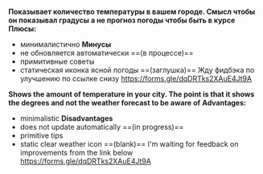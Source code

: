 **Показывает количество температуры в вашем городе. Смысл чтобы он показывал градусы а не прогноз погоды чтобы быть в курсе**
**Плюсы:**
+ минималистично
**Минусы**
+ не обновляется автоматически ==(в процессе)==
+ примитивные советы
+ статическая иконка ясной погоды ==(заглушка)==
Жду фидбэка по улучшению по ссылке снизу
https://forms.gle/dqDRTks2XAuE4Jt9A

**Shows the amount of temperature in your city. The point is that it shows the degrees and not the weather forecast to be aware of**
**Advantages:**
+ minimalistic
**Disadvantages**
+ does not update automatically ==(in progress)==
+ primitive tips
+ static clear weather icon ==(blank)==
I'm waiting for feedback on improvements from the link below
https://forms.gle/dqDRTks2XAuE4Jt9A
